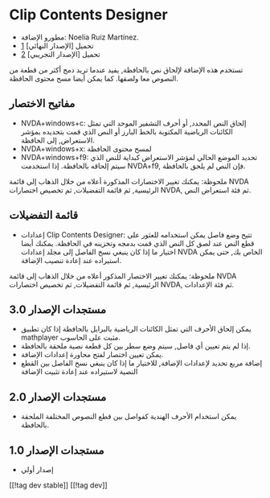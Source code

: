 # Clip Contents Designer #
*   مطورو الإضافة: Noelia Ruiz Martínez.
*   تحميل [الإصدار النهائي] [1]
*   تحميل [الإصدار التجريبي] [2]

تستخدم هذه الإضافة لإلحاق نص بالحافظة, يفيد عندما تريد دمج أكثر من قطعة من
النصوص معا ولصقها. كما يمكن أيضا مسح محتوى الحافظة.

## مفاتيح الاختصار ##
*   NVDA+windows+c: إلحاق النص المحدد, أو أحرف التشفير الموحد التي تمثل
    الكائنات الرياضية المكتوبة بالخط البارز أو النص الذي قمت بتحديده بمؤشر
    الاستعراض, إلى الحافظة.
*   NVDA+windows+x: لمسح محتوى الحافظة
*   NVDA+windows+f9: تحديد الموضع الحالي لمؤشر الاستعراض كبداية للنص الذي
    سيتم إلحاقه بالحافظة. إذا استخدمت NVDA+f9, فإن النص لم يلحق بالحافظة.

ملحوظة: يمكنك تغيير الاختصارات المذكورة أعلاه من خلال الذهاب إلى قائمة NVDA
الرئيسية, ثم قائمة التفضيلات, ثم تخصيص اختصارات NVDA, ثم فئة استعراض النص.

## قائمة التفضيلات ##
*   إعدادات Clip Contents Designer: تتيح وضع فاصل يمكن استخدامه للعثور على
    قطع النص عند لصق كل النص الذي قمت بدمجه وتخزينه في الحافظة. يمكنك أيضا
    اختيار ما إذا كان ينبغي نسخ الفاصل إلى مجلد إعدادات NVDA الخاص بك, حتى
    يمكن استيراده عند إعادة تنصيب الإضافة.

ملحوظة: يمكنك تغيير الاختصار المذكور أعلاه من خلال الذهاب إلى قائمة NVDA
الرئيسية, ثم قائمة التفضيلات, ثم تخصيص اختصارات NVDA, ثم فئة الإعدادات.

## مستجدات الإصدار 3.0 ##
*   يمكن إلحاق الأحرف التي تمثل الكائنات الرياضية بالبرايل بالحافظة إذا كان
    تطبيق mathplayer مثبت على الحاسوب.
*   إذا لم يتم تعيين أي فاصل, سيتم وضع سطر بين كل قطعة نصية ملحقة بالحافظة.
*   يمكن تعيين اختصار لفتح محاورة إعدادات الإضافة.
*   إضافة مربع تحديد لإعدادات الإضافة, للاختيار ما إذا كان ينبغي نسخ الفاصل
    بين القطع النصية لاستيراده عند إعادة تثبيت الإضافة

## مستجدات الإصدار 2.0 ##
*   يمكن استخدام الأحرف الهندية كفواصل بين قطع النصوص المختلفة الملحقة
    بالحافظة.

## مستجدات الإصدار 1.0 ##
*   إصدار أولي

[[!tag dev stable]]
[[!tag dev]]

[1]: http://addons.nvda-project.org/files/get.php?file=ccd

[2]: http://addons.nvda-project.org/files/get.php?file=ccd-dev
